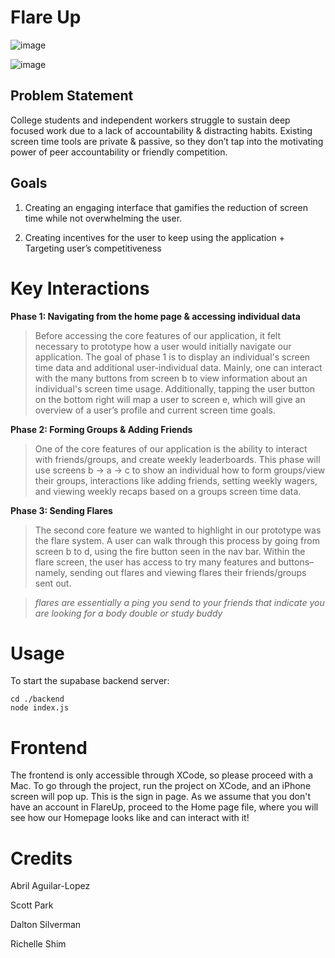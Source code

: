 # Flare Up
![image](https://github.com/user-attachments/assets/6164c7c8-eb6f-49bc-8070-f03156be07bf)

![image](https://github.com/user-attachments/assets/606ed570-b33e-483a-82d3-874b3f937337)

## Problem Statement
College students and independent workers struggle to sustain deep focused work due to a lack of accountability & distracting habits.
Existing screen time tools are private & passive, so they don’t tap into the motivating power of peer accountability or friendly competition.

## Goals

1. Creating an engaging interface that gamifies the reduction of screen time while not overwhelming the user.

2. Creating incentives for the user to keep using the application + Targeting user’s competitiveness

# Key Interactions

**Phase 1: Navigating from the home page & accessing individual data**
> Before accessing the core features of our application, it felt necessary to prototype how a user would initially navigate our application. The goal of phase 1 is to display an individual's screen time data and additional user-individual data. Mainly, one can interact with the many buttons from screen b to view information about an individual's screen time usage. Additionally, tapping the user button on the bottom right will map a user to screen e, which will give an overview of a user’s profile and current screen time goals.

**Phase 2: Forming Groups & Adding Friends**
> One of the core features of our application is the ability to interact with friends/groups, and create weekly leaderboards. This phase will use screens b -> a -> c to show an individual how to form groups/view their groups, interactions like adding friends, setting weekly wagers, and viewing weekly recaps based on a groups screen time data.

**Phase 3: Sending Flares**
> The second core feature we wanted to highlight in our prototype was the flare system. A user can walk through this process by going from screen b to d, using the fire button seen in the nav bar. Within the flare screen, the user has access to try many features and buttons– namely, sending out flares and viewing flares their friends/groups sent out. 

> *flares are essentially a ping you send to your friends that indicate you are looking for a body double or study buddy*

# Usage

To start the supabase backend server:
```
cd ./backend
node index.js

```

# Frontend
The frontend is only accessible through XCode, so please proceed with a Mac. To go through the project, run the project on XCode, and an iPhone screen will pop up. This is the sign in page. As we assume that you don't have an account in FlareUp, proceed to the Home page file, where you will see how our Homepage looks like and can interact with it! 

# Credits

Abril Aguilar-Lopez

Scott Park

Dalton Silverman

Richelle Shim
